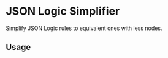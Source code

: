 # JSON Logic Simplifier

Simplify JSON Logic rules to equivalent ones with less nodes.

## Usage

```python

```
